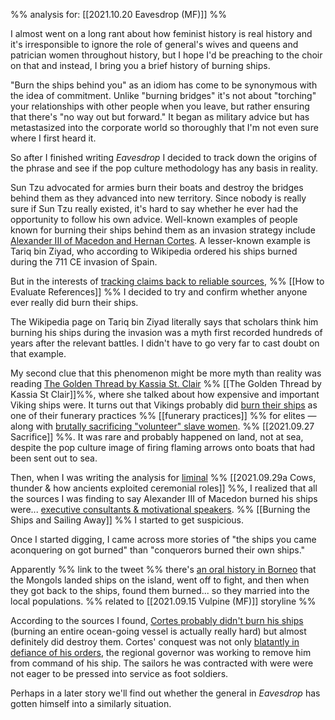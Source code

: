 %%
analysis for: [[2021.10.20 Eavesdrop (MF)]]
%%

I almost went on a long rant about how feminist history is real history and it's irresponsible to ignore the role of general's wives and queens and patrician women throughout history, but I hope I'd be preaching to the choir on that and instead, I bring you a brief history of burning ships. 

"Burn the ships behind you" as an idiom has come to be synonymous with the idea of commitment. Unlike "burning bridges" it's not about "torching" your relationships with other people when you leave, but rather ensuring that there's "no way out but forward." It began as military advice but has metastasized into the corporate world so thoroughly that I'm not even sure where I first heard it. 

So after I finished writing _Eavesdrop_ I decided to track down the origins of the phrase and see if the pop culture methodology has any basis in reality. 

Sun Tzu advocated for armies burn their boats and destroy the bridges behind them as they advanced into new territory. Since nobody is really sure if Sun Tzu really existed, it's hard to say whether he ever had the opportunity to follow his own advice. Well-known examples of people known for burning their ships behind them as an invasion strategy include [Alexander III of Macedon and Hernan Cortes](http://blenheimpartners.com/wp-content/uploads/2019/01/Burn-the-Boats.pdf). A lesser-known example is Tariq bin Ziyad, who according to Wikipedia ordered his ships burned during the 711 CE invasion of Spain. 

But in the interests of [tracking claims back to reliable sources](https://eleanorkonik.com/evaluating-references/), %% [[How to Evaluate References]] %% I decided to try and confirm whether anyone ever really did burn their ships. 

The Wikipedia page on Tariq bin Ziyad literally says that scholars think him burning his ships during the invasion was a myth first recorded hundreds of years after the relevant battles. I didn't have to go very far to cast doubt on that example. 

My second clue that this phenomenon might be more myth than reality was reading [The Golden Thread by Kassia St. Clair](https://wwnorton.com/books/9781631494802) %% [[The Golden Thread by Kassia St Clair]]%%, where she talked about how expensive and important Viking ships were. It turns out that Vikings probably did [burn their ships](https://scandinaviafacts.com/myth-or-fact-did-the-vikings-really-burn-their-ships/) as one of their funerary practices %% [[funerary practices]] %% for elites — along with [brutally sacrificing "volunteer" slave women](https://newsletter.eleanorkonik.com/sacrifice/).  %% [[2021.09.27 Sacrifice]] %%. It was rare and probably happened on land, not at sea, despite the pop culture image of firing flaming arrows onto boats that had been sent out to sea. 

Then, when I was writing the analysis for [liminal](https://newsletter.eleanorkonik.com/liminal/) %% [[2021.09.29a Cows, thunder & how ancients exploited ceremonial roles]] %%, I realized that all the sources I was finding to say Alexander III of Macedon burned his ships were... [executive consultants & motivational speakers](https://mannerofspeaking.org/2015/01/03/burning-the-ships-and-sailing-away). %% [[Burning the Ships and Sailing Away]] %% I started to get suspicious. 

Once I started digging, I came across more stories of "the ships you came aconquering on got burned" than "conquerors burned their own ships." 

Apparently %% link to the tweet %% there's [an oral history in Borneo](https://twitter.com/RoamFm/status/1443018746369482756) that the Mongols landed ships on the island, went off to fight, and then when they got back to the ships, found them burned... so they married into the local populations. %% related to [[2021.09.15 Vulpine (MF)]] storyline %% 
 
According to the sources I found, [Cortes probably didn't burn his ships](https://arstechnica.com/science/2019/02/archaeologists-search-yucatan-coast-for-hernan-cortes-lost-ships/) (burning an entire ocean-going vessel is actually really hard) but almost definitely did destroy them. Cortes' conquest was not only [blatantly in defiance of his orders](https://www.reddit.com/r/AskHistorians/comments/21hoe1/did_cortes_really_order_his_own_ships_burnt_did/), the regional governor was working to remove him from command of his ship. The sailors he was contracted with were were not eager to be pressed into service as foot soldiers.  

Perhaps in a later story we'll find out whether the general in _Eavesdrop_ has gotten himself into a similarly situation. 